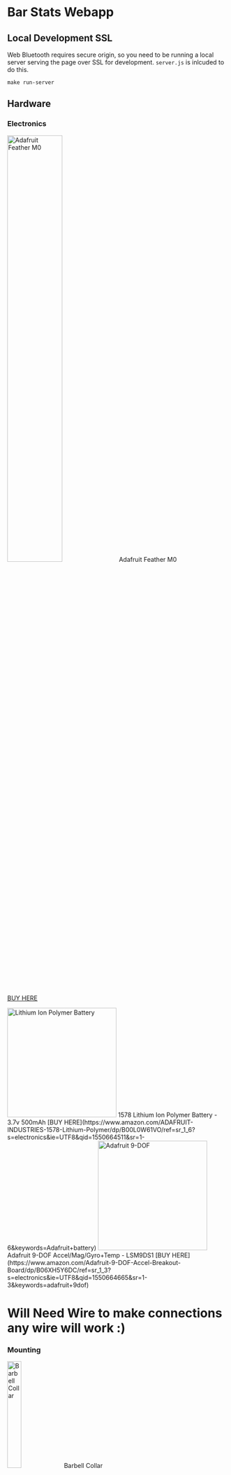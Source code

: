 # Bar Stats Webapp

## Local Development SSL
Web Bluetooth requires secure origin, so you need to be
running a local server serving the page over SSL for 
development. `server.js` is inlcuded to do this. 

`make run-server`

## Hardware

### Electronics
 <img src="https://images-na.ssl-images-amazon.com/images/I/71pdmuGB1lL._SL1200_.jpg" width="50%" height="50%" title="Adafruit Feather M0">
Adafruit Feather M0

[BUY HERE](https://www.amazon.com/Bluetooth-802-15-1-Development-Adafruit-Bluefruit/dp/B01E1RESIM/ref=sr_1_1_sspa?s=electronics&ie=UTF8&qid=1550664175&sr=1-1-spons&keywords=Adafruit+Feather+M0+bluetooth&psc=1)

 <img src="https://images-na.ssl-images-amazon.com/images/I/41Sx-MRiXaL.jpg" width="250" height="250" title="Lithium Ion Polymer Battery">
1578 Lithium Ion Polymer Battery - 3.7v 500mAh 
[BUY HERE](https://www.amazon.com/ADAFRUIT-INDUSTRIES-1578-Lithium-Polymer/dp/B00L0W61VO/ref=sr_1_6?s=electronics&ie=UTF8&qid=1550664511&sr=1-6&keywords=Adafruit+battery)

<img src="https://images-na.ssl-images-amazon.com/images/I/61M%2BSYLOIjL.jpg" width="250" height="250" title="Adafruit 9-DOF">
Adafruit 9-DOF Accel/Mag/Gyro+Temp - LSM9DS1
[BUY HERE](https://www.amazon.com/Adafruit-9-DOF-Accel-Breakout-Board/dp/B06XH5Y6DC/ref=sr_1_3?s=electronics&ie=UTF8&qid=1550664665&sr=1-3&keywords=adafruit+9dof)

# Will Need Wire to make connections any wire will work :)

### Mounting

<img src="https://images-na.ssl-images-amazon.com/images/I/61FC2WZ4BIL._SL1500_.jpg" width="25%" height="25%" title="Barbell Collar">
Barbell Collar

[BUY HERE](https://www.amazon.com/Clout-Fitness-Release-Locking-Training/dp/B07J6PMXGM/ref=asc_df_B07J6PMXGM/?tag=hyprod-20&linkCode=df0&hvadid=309806240144&hvpos=1o1&hvnetw=g&hvrand=12928086070966510408&hvpone=&hvptwo=&hvqmt=&hvdev=c&hvdvcmdl=&hvlocint=&hvlocphy=9015334&hvtargid=pla-638893583461&psc=1)

<img src="https://images-na.ssl-images-amazon.com/images/I/511MHOtF7OL._SL1000_.jpg" width="250" height="250" title="Rubber Standoffs">
Mounting Hardware Spacer Rubber Standoffs 
[BUY HERE](https://www.amazon.com/NIDICI-Anti-Vibration-Mounting-Standoffs-Controller/dp/B071WBZC9K/ref=sr_1_9?s=electronics&ie=UTF8&qid=1550665977&sr=1-9&keywords=small+standoffs)

<img src="https://images-na.ssl-images-amazon.com/images/I/41h7bvHo7cL._SL1024_.jpg" width="250" height="250" title="Screws">
Hard Drive Screws 
[BUY HERE](https://www.amazon.com/Laptop-Drive-Screws-M3x3MM-PM3X3-0/dp/B00B1UVKSY/ref=sr_1_7?s=electronics&ie=UTF8&qid=1550666453&sr=1-7&keywords=m3+Screw+12)

### Data
- Accel (x, y, z) (m/s^2) 
- Mag (x, y, z) (gauss) 
- Gyro (x, y, z) (dps)

## Built using
- Web Bluetooth (BLE) 
- Web Storage (localStorage) extended by localForage
- Google Charts 
